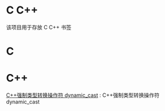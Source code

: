 # C C++
该项目用于存放 C C++ 书签


# C




# C++
[C++强制类型转换操作符 dynamic_cast](https://www.cnblogs.com/xiangtingshen/p/10851851.html) : C++强制类型转换操作符 dynamic_cast 


